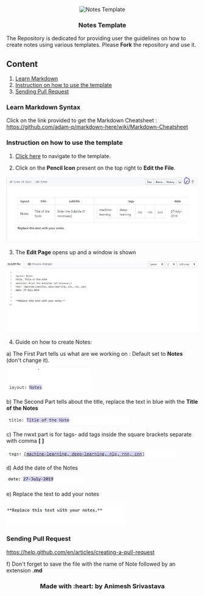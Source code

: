 <p align="center">
 <img src="https://i.imgur.com/rSyq3MW.png" alt="Notes Template"></a>
</p>

<h3 align="center">Notes Template</h3>


The Repository is dedicated for providing user the guidelines on how to create notes using various templates. Please **Fork** the repository and use it.

## Content
1. [Learn Markdown](https://github.com/animeshsrivastava24/Notes-Template/blob/master/README.md#learn-markdown-syntax-on-2-minutes) 
2. [Instruction on how to use the template](https://github.com/animeshsrivastava24/Notes-Template/blob/master/README.md#instruction-on-how-to-use-the-template)
3. [Sending Pull Request](https://github.com/animeshsrivastava24/Notes-Template/blob/master/README.md#sending-pull-request)

### **Learn Markdown Syntax**
Click on the link provided to get the Markdown Cheatsheet : https://github.com/adam-p/markdown-here/wiki/Markdown-Cheatsheet

### **Instruction on how to use the template**

1. [Click here](https://github.com/animeshsrivastava24/Notes-Template/blob/master/Notes-Template-1.md) to navigate to the template.

2. Click on the **Pencil Icon** present on the top right to **Edit the File**.

![Edit Image](https://github.com/animeshsrivastava24/Notes-Template/blob/master/Instruction%20Guide/1Edit.JPG "Edit Image")

3. The **Edit Page** opens up and a window is shown

![Edit Image](https://github.com/animeshsrivastava24/Notes-Template/blob/master/Instruction%20Guide/2Edit.JPG "Edit Image")

4. Guide on how to create Notes:

a) The First Part tells us what are we working on : Default set to **Notes** (don't change it).

![Edit Image](https://github.com/animeshsrivastava24/Notes-Template/blob/master/Instruction%20Guide/Layout.JPG "Layout")

b) The Second Part tells about the title, replace the text in blue with the **Title of the Notes**

![Edit Image](https://github.com/animeshsrivastava24/Notes-Template/blob/master/Instruction%20Guide/Title.JPG "Title")

c) The nwxt part is for tags- add tags inside the square brackets separate with comma **[** **]**

![Edit Image](https://github.com/animeshsrivastava24/Notes-Template/blob/master/Instruction%20Guide/Tags.JPG "Tags")

d) Add the date of the Notes

![Edit Image](https://github.com/animeshsrivastava24/Notes-Template/blob/master/Instruction%20Guide/Date.JPG "Date")

e) Replace the text to add your notes

![Edit Image](https://github.com/animeshsrivastava24/Notes-Template/blob/master/Instruction%20Guide/Notes.JPG "Date")

### Sending Pull Request

https://help.github.com/en/articles/creating-a-pull-request

f) Don't forget to save the file with the name of Note followed by an extension **.md**

<h3 align="center">Made with :heart: by Animesh Srivastava</h3>
